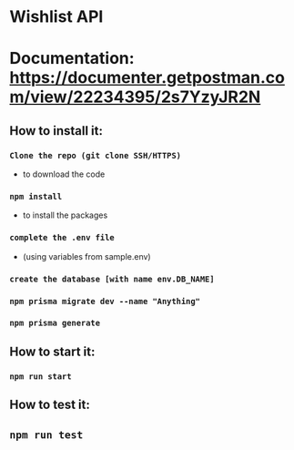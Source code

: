 # Wishlist API

# Documentation: https://documenter.getpostman.com/view/22234395/2s7YzyJR2N

## How to install it:
### ` Clone the repo (git clone SSH/HTTPS) `
  - to download the code
### ` npm install `
  - to install the packages
### ` complete the .env file `
  - (using variables from sample.env) 
### ` create the database [with name env.DB_NAME] ` 
### ` npm prisma migrate dev --name "Anything" `
### ` npm prisma generate ` 

## How to start it:
### ` npm run start `

## How to test it:
## ` npm run test `
